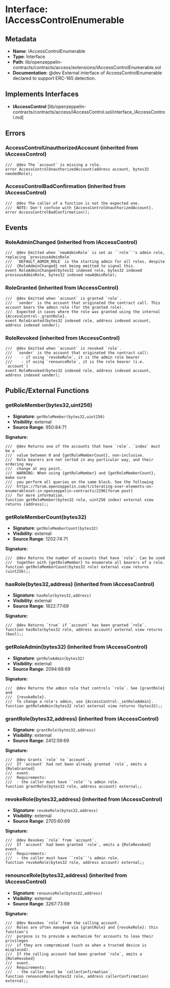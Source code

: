 # Interface: IAccessControlEnumerable

## Metadata

- **Name**: IAccessControlEnumerable
- **Type**: Interface
- **Path**: lib/openzeppelin-contracts/contracts/access/extensions/IAccessControlEnumerable.sol
- **Documentation**:  @dev External interface of AccessControlEnumerable declared to support ERC-165 detection.

## Implements Interfaces

- **IAccessControl** [lib/openzeppelin-contracts/contracts/access/IAccessControl.sol/interface_IAccessControl.md]

## Errors

### AccessControlUnauthorizedAccount (inherited from IAccessControl)

```solidity
///  @dev The `account` is missing a role.
error AccessControlUnauthorizedAccount(address account, bytes32 neededRole);
```

### AccessControlBadConfirmation (inherited from IAccessControl)

```solidity
///  @dev The caller of a function is not the expected one.
///  NOTE: Don't confuse with {AccessControlUnauthorizedAccount}.
error AccessControlBadConfirmation();
```

## Events

### RoleAdminChanged (inherited from IAccessControl)

```solidity
///  @dev Emitted when `newAdminRole` is set as ``role``'s admin role, replacing `previousAdminRole`
///  `DEFAULT_ADMIN_ROLE` is the starting admin for all roles, despite
///  {RoleAdminChanged} not being emitted to signal this.
event RoleAdminChanged(bytes32 indexed role, bytes32 indexed previousAdminRole, bytes32 indexed newAdminRole);
```

### RoleGranted (inherited from IAccessControl)

```solidity
///  @dev Emitted when `account` is granted `role`.
///  `sender` is the account that originated the contract call. This account bears the admin role (for the granted role).
///  Expected in cases where the role was granted using the internal {AccessControl-_grantRole}.
event RoleGranted(bytes32 indexed role, address indexed account, address indexed sender);
```

### RoleRevoked (inherited from IAccessControl)

```solidity
///  @dev Emitted when `account` is revoked `role`.
///  `sender` is the account that originated the contract call:
///    - if using `revokeRole`, it is the admin role bearer
///    - if using `renounceRole`, it is the role bearer (i.e. `account`)
event RoleRevoked(bytes32 indexed role, address indexed account, address indexed sender);
```

## Public/External Functions

### getRoleMember(bytes32,uint256)

- **Signature**: `getRoleMember(bytes32,uint256)`
- **Visibility**: external
- **Source Range**: 950:84:71

**Signature:**
```solidity
///  @dev Returns one of the accounts that have `role`. `index` must be a
///  value between 0 and {getRoleMemberCount}, non-inclusive.
///  Role bearers are not sorted in any particular way, and their ordering may
///  change at any point.
///  WARNING: When using {getRoleMember} and {getRoleMemberCount}, make sure
///  you perform all queries on the same block. See the following
///  https://forum.openzeppelin.com/t/iterating-over-elements-on-enumerableset-in-openzeppelin-contracts/2296[forum post]
///  for more information.
function getRoleMember(bytes32 role, uint256 index) external view returns (address);;
```

### getRoleMemberCount(bytes32)

- **Signature**: `getRoleMemberCount(bytes32)`
- **Visibility**: external
- **Source Range**: 1202:74:71

**Signature:**
```solidity
///  @dev Returns the number of accounts that have `role`. Can be used
///  together with {getRoleMember} to enumerate all bearers of a role.
function getRoleMemberCount(bytes32 role) external view returns (uint256);;
```

### hasRole(bytes32,address) (inherited from IAccessControl)

- **Signature**: `hasRole(bytes32,address)`
- **Visibility**: external
- **Source Range**: 1822:77:69

**Signature:**
```solidity
///  @dev Returns `true` if `account` has been granted `role`.
function hasRole(bytes32 role, address account) external view returns (bool);;
```

### getRoleAdmin(bytes32) (inherited from IAccessControl)

- **Signature**: `getRoleAdmin(bytes32)`
- **Visibility**: external
- **Source Range**: 2094:68:69

**Signature:**
```solidity
///  @dev Returns the admin role that controls `role`. See {grantRole} and
///  {revokeRole}.
///  To change a role's admin, use {AccessControl-_setRoleAdmin}.
function getRoleAdmin(bytes32 role) external view returns (bytes32);;
```

### grantRole(bytes32,address) (inherited from IAccessControl)

- **Signature**: `grantRole(bytes32,address)`
- **Visibility**: external
- **Source Range**: 2412:59:69

**Signature:**
```solidity
///  @dev Grants `role` to `account`.
///  If `account` had not been already granted `role`, emits a {RoleGranted}
///  event.
///  Requirements:
///  - the caller must have ``role``'s admin role.
function grantRole(bytes32 role, address account) external;;
```

### revokeRole(bytes32,address) (inherited from IAccessControl)

- **Signature**: `revokeRole(bytes32,address)`
- **Visibility**: external
- **Source Range**: 2705:60:69

**Signature:**
```solidity
///  @dev Revokes `role` from `account`.
///  If `account` had been granted `role`, emits a {RoleRevoked} event.
///  Requirements:
///  - the caller must have ``role``'s admin role.
function revokeRole(bytes32 role, address account) external;;
```

### renounceRole(bytes32,address) (inherited from IAccessControl)

- **Signature**: `renounceRole(bytes32,address)`
- **Visibility**: external
- **Source Range**: 3267:73:69

**Signature:**
```solidity
///  @dev Revokes `role` from the calling account.
///  Roles are often managed via {grantRole} and {revokeRole}: this function's
///  purpose is to provide a mechanism for accounts to lose their privileges
///  if they are compromised (such as when a trusted device is misplaced).
///  If the calling account had been granted `role`, emits a {RoleRevoked}
///  event.
///  Requirements:
///  - the caller must be `callerConfirmation`.
function renounceRole(bytes32 role, address callerConfirmation) external;;
```
